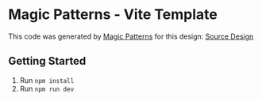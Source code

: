 # Magic Patterns - Vite Template

This code was generated by [Magic Patterns](https://magicpatterns.com) for this design: [Source Design](https://www.magicpatterns.com/c/hnej82g9olrkm1pcwckq5n)

## Getting Started

1. Run `npm install`
2. Run `npm run dev`
